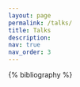 ```yaml
---
layout: page
permalink: /talks/
title: Talks
description: 
nav: true
nav_order: 3
---
```


<div class="publications">
    {% bibliography %}
</div>